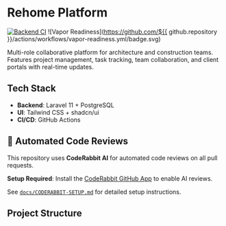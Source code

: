 # Rehome Platform
  [![Backend CI](https://github.com/<ORG_OR_USER>/rehome-platform/actions/workflows/backend-ci.yml/badge.svg)](https://github.com/<ORG_OR_USER>/rehome-platform/actions/workflows/backend-ci.yml)
  ![Vapor Readiness](https://github.com/${{ github.repository }}/actions/workflows/vapor-readiness.yml/badge.svg)
  
  Multi-role collaborative platform for architecture and construction teams. Features project management, task tracking, team collaboration, and client portals with real-time updates.

## Tech Stack
- **Backend**: Laravel 11 + PostgreSQL
- **UI**: Tailwind CSS + shadcn/ui
- **CI/CD**: GitHub Actions

## 🤖 Automated Code Reviews

This repository uses **CodeRabbit AI** for automated code reviews on all pull requests. 

**Setup Required**: Install the [CodeRabbit GitHub App](https://github.com/marketplace/coderabbit-ai) to enable AI reviews.

See [`docs/CODERABBIT-SETUP.md`](docs/CODERABBIT-SETUP.md) for detailed setup instructions.

## Project Structure
